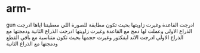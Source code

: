 # arm-
gun
ادرجت القاعدة وغيرت زاويتها بحيث تكون مطابقة للصورة اللي معطيننا اياها 
ادرجت الذراع الاولي وعملت لها دمج مع القاعدة وغيرت زاويتها 
ادرجت الذراع الثانية ودمجتها مع الذراع الاولي 
ادرجت الاند ايفكتور وغيرت حجمها بحيث تكون متناسبة مع باقي القطع ودمجتها مع الذراع الثانية
